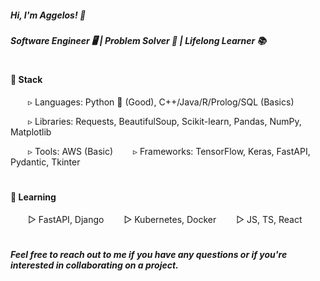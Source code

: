 ##### Hi, I'm Aggelos! 👋
##### Software Engineer 🖥️ | Problem Solver 🧩 | Lifelong Learner 📚
#
#### 🔧 Stack
&emsp;&emsp;▹ Languages: Python 🐍 (Good), C++/Java/R/Prolog/SQL (Basics)

&emsp;&emsp;▹ Libraries: Requests, BeautifulSoup, Scikit-learn, Pandas, NumPy, Matplotlib

&emsp;&emsp;▹ Tools: AWS (Basic)
&emsp;&emsp;▹ Frameworks: TensorFlow, Keras, FastAPI, Pydantic, Tkinter
# 
#### 🌱 Learning
&emsp;&emsp;▻ FastAPI, Django
&emsp;&emsp;▻ Kubernetes, Docker
&emsp;&emsp;▻ JS, TS, React
#

##### Feel free to reach out to me if you have any questions or if you're interested in collaborating on a project.
